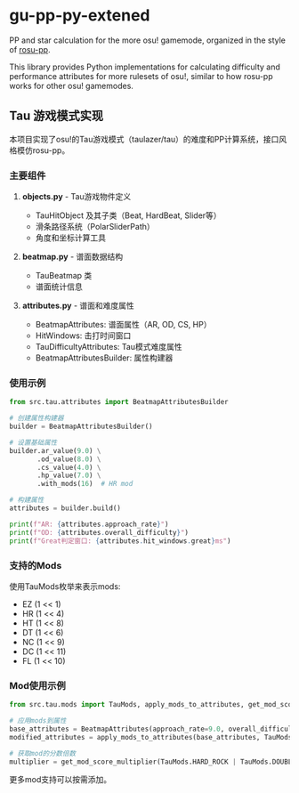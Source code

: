 # gu-pp-py-extened

PP and star calculation for the more osu! gamemode, organized in the style of [rosu-pp](https://github.com/MaxOhn/rosu-pp).

This library provides Python implementations for calculating difficulty and performance attributes for more rulesets of osu!, similar to how rosu-pp works for other osu! gamemodes.

## Tau 游戏模式实现

本项目实现了osu!的Tau游戏模式（taulazer/tau）的难度和PP计算系统，接口风格模仿rosu-pp。

### 主要组件

1. **objects.py** - Tau游戏物件定义
   - TauHitObject 及其子类（Beat, HardBeat, Slider等）
   - 滑条路径系统（PolarSliderPath）
   - 角度和坐标计算工具

2. **beatmap.py** - 谱面数据结构
   - TauBeatmap 类
   - 谱面统计信息

3. **attributes.py** - 谱面和难度属性
   - BeatmapAttributes: 谱面属性（AR, OD, CS, HP）
   - HitWindows: 击打时间窗口
   - TauDifficultyAttributes: Tau模式难度属性
   - BeatmapAttributesBuilder: 属性构建器

### 使用示例

```python
from src.tau.attributes import BeatmapAttributesBuilder

# 创建属性构建器
builder = BeatmapAttributesBuilder()

# 设置基础属性
builder.ar_value(9.0) \
       .od_value(8.0) \
       .cs_value(4.0) \
       .hp_value(7.0) \
       .with_mods(16)  # HR mod

# 构建属性
attributes = builder.build()

print(f"AR: {attributes.approach_rate}")
print(f"OD: {attributes.overall_difficulty}")
print(f"Great判定窗口: {attributes.hit_windows.great}ms")
```

### 支持的Mods

使用TauMods枚举来表示mods:

- EZ (1 << 1)
- HR (1 << 4)
- HT (1 << 8)
- DT (1 << 6)
- NC (1 << 9)
- DC (1 << 11)
- FL (1 << 10)

### Mod使用示例

```python
from src.tau.mods import TauMods, apply_mods_to_attributes, get_mod_score_multiplier

# 应用mods到属性
base_attributes = BeatmapAttributes(approach_rate=9.0, overall_difficulty=8.0)
modified_attributes = apply_mods_to_attributes(base_attributes, TauMods.HARD_ROCK)

# 获取mod的分数倍数
multiplier = get_mod_score_multiplier(TauMods.HARD_ROCK | TauMods.DOUBLE_TIME)
```

更多mod支持可以按需添加。
